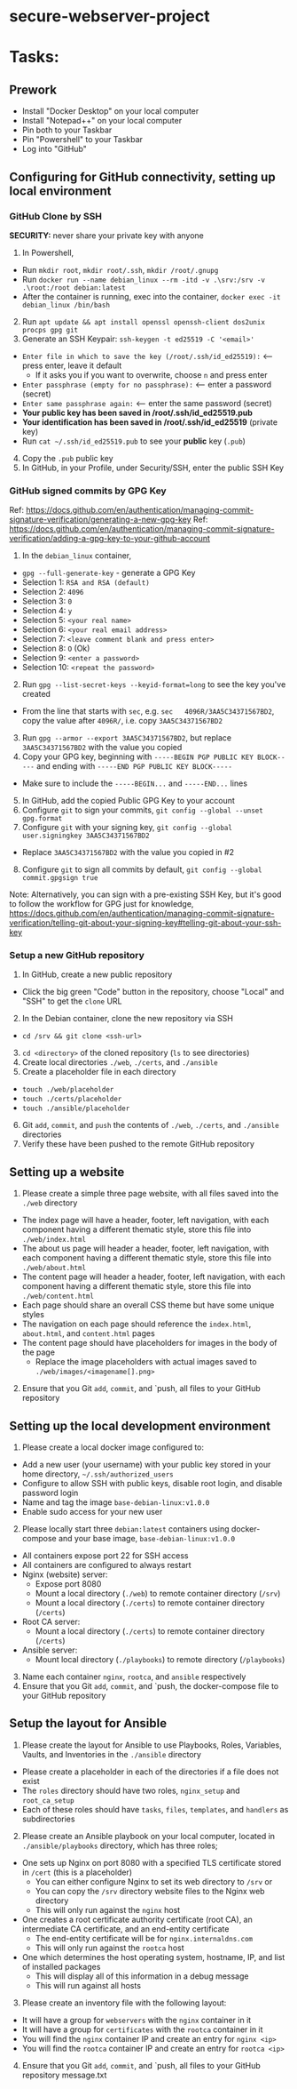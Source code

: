 # secure-webserver-project

# Tasks:

## Prework

* Install "Docker Desktop" on your local computer
* Install "Notepad++" on your local computer
* Pin both to your Taskbar
* Pin "Powershell" to your Taskbar
* Log into "GitHub"

## Configuring for GitHub connectivity, setting up local environment

### GitHub Clone by SSH
**SECURITY:** never share your private key with anyone

1. In Powershell,
  * Run `mkdir root`, `mkdir root/.ssh`, `mkdir /root/.gnupg`
  * Run `docker run --name debian_linux --rm -itd -v .\srv:/srv -v .\root:/root debian:latest`
  * After the container is running, exec into the container, `docker exec -it debian_linux /bin/bash`
2. Run `apt update && apt install openssl openssh-client dos2unix procps gpg git`
3. Generate an SSH Keypair: `ssh-keygen -t ed25519 -C '<email>'`
  * `Enter file in which to save the key (/root/.ssh/id_ed25519):` <-- press enter, leave it default
    * If it asks you if you want to overwrite, choose `n` and press enter
  * `Enter passphrase (empty for no passphrase):` <-- enter a password (secret)
  * `Enter same passphrase again:` <-- enter the same password (secret)
  * **Your public key has been saved in /root/.ssh/id_ed25519.pub**
  * **Your identification has been saved in /root/.ssh/id_ed25519** (private key)
  * Run `cat ~/.ssh/id_ed25519.pub` to see your **public** key (`.pub`)
4. Copy the `.pub` public key
5. In GitHub, in your Profile, under Security/SSH, enter the public SSH Key

### GitHub signed commits by GPG Key

Ref: https://docs.github.com/en/authentication/managing-commit-signature-verification/generating-a-new-gpg-key
Ref: https://docs.github.com/en/authentication/managing-commit-signature-verification/adding-a-gpg-key-to-your-github-account

1. In the `debian_linux` container,
  * `gpg --full-generate-key` - generate a GPG Key
  * Selection 1: `RSA and RSA (default)`
  * Selection 2: `4096`
  * Selection 3: `0`
  * Selection 4: `y`
  * Selection 5: `<your real name>`
  * Selection 6: `<your real email address>`
  * Selection 7: `<leave comment blank and press enter>`
  * Selection 8: `O` (Ok)
  * Selection 9: `<enter a password>`
  * Selection 10: `<repeat the password>`
2. Run `gpg --list-secret-keys --keyid-format=long` to see the key you've created
  * From the line that starts with `sec`, e.g. `sec   4096R/3AA5C34371567BD2`, copy the value after `4096R/`, i.e. copy `3AA5C34371567BD2`
3. Run `gpg --armor --export 3AA5C34371567BD2`, but replace `3AA5C34371567BD2` with the value you copied
4. Copy your GPG key, beginning with `-----BEGIN PGP PUBLIC KEY BLOCK-----` and ending with `-----END PGP PUBLIC KEY BLOCK-----`
  * Make sure to include the `-----BEGIN...` and `-----END...` lines
5. In GitHub, add the copied Public GPG Key to your account
6. Configure `git` to sign your commits, `git config --global --unset gpg.format`
7. Configure `git` with your signing key, `git config --global user.signingkey 3AA5C34371567BD2`
  * Replace `3AA5C34371567BD2` with the value you copied in #2
8. Configure `git` to sign all commits by default, `git config --global commit.gpgsign true`

Note: Alternatively, you can sign with a pre-existing SSH Key, but it's good to follow the workflow for GPG just for knowledge, https://docs.github.com/en/authentication/managing-commit-signature-verification/telling-git-about-your-signing-key#telling-git-about-your-ssh-key

### Setup a new GitHub repository

1. In GitHub, create a new public repository
  * Click the big green "Code" button in the repository, choose "Local" and "SSH" to get the `clone` URL
2. In the Debian container, clone the new repository via SSH
  * `cd /srv && git clone <ssh-url>`
3. `cd <directory>` of the cloned repository (`ls` to see directories)
4. Create local directories `./web`, `./certs`, and `./ansible`
5. Create a placeholder file in each directory
  * `touch ./web/placeholder`
  * `touch ./certs/placeholder`
  * `touch ./ansible/placeholder`
6. Git `add`, `commit`, and `push` the contents of `./web`, `./certs`, and `./ansible` directories
7. Verify these have been pushed to the remote GitHub repository

## Setting up a website

1. Please create a simple three page website, with all files saved into the `./web` directory
  - The index page will have a header, footer, left navigation, with each component having a different thematic style, store this file into `./web/index.html`
  - The about us page will header a header, footer, left navigation, with each component having a different thematic style, store this file into `./web/about.html`
  - The content page will header a header, footer, left navigation, with each component having a different thematic style, store this file into `./web/content.html`
  - Each page should share an overall CSS theme but have some unique styles
  - The navigation on each page should reference the `index.html`, `about.html`, and `content.html` pages
  - The content page should have placeholders for images in the body of the page
    - Replace the image placeholders with actual images saved to `./web/images/<imagename[].png>`
2. Ensure that you Git `add`, `commit`, and `push, all files to your GitHub repository

## Setting up the local development environment

1. Please create a local docker image configured to:
  - Add a new user (your username) with your public key stored in your home directory, `~/.ssh/authorized_users`
  - Configure to allow SSH with public keys, disable root login, and disable password login
  - Name and tag the image `base-debian-linux:v1.0.0`
  - Enable sudo access for your new user
2. Please locally start three `debian:latest` containers using docker-compose and your base image, `base-debian-linux:v1.0.0`
  - All containers expose port 22 for SSH access
  - All containers are configured to always restart
  - Nginx (website) server:
    - Expose port 8080
	- Mount a local directory (`./web`) to remote container directory (`/srv`)
	- Mount a local directory (`./certs`) to remote container directory (`/certs`)
  - Root CA server: 
    - Mount a local directory (`./certs`) to remote container directory (`/certs`)
  - Ansible server:
    - Mount local directory (`./playbooks`) to remote directory (`/playbooks`)
3. Name each container `nginx`, `rootca`, and `ansible` respectively
4. Ensure that you Git `add`, `commit`, and `push, the docker-compose file to your GitHub repository

## Setup the layout for Ansible

1. Please create the layout for Ansible to use Playbooks, Roles, Variables, Vaults, and Inventories in the `./ansible` directory
  - Please create a placeholder in each of the directories if a file does not exist
  - The `roles` directory should have two roles, `nginx_setup` and `root_ca_setup`
  - Each of these roles should have `tasks`, `files`, `templates`, and `handlers` as subdirectories
2. Please create an Ansible playbook on your local computer, located in `./ansible/playbooks` directory, which has three roles; 
  - One sets up Nginx on port 8080 with a specified TLS certificate stored in `/cert` (this is a placeholder)
    - You can either configure Nginx to set its web directory to `/srv` or
    - You can copy the `/srv` directory website files to the Nginx web directory
	- This will only run against the `nginx` host
  - One creates a root certificate authority certificate (root CA), an intermediate CA certificate, and an end-entity certificate
	- The end-entity certificate will be for `nginx.internaldns.com`
	- This will only run against the `rootca` host
  - One which determines the host operating system, hostname, IP, and list of installed packages
    - This will display all of this information in a debug message
	- This will run against all hosts
3. Please create an inventory file with the following layout:
  - It will have a group for `webservers` with the `nginx` container in it
  - It will have a group for `certificates` with the `rootca` container in it
  - You will find the `nginx` container IP and create an entry for `nginx <ip>`
  - You will find the `rootca` container IP and create an entry for `rootca <ip>`
4. Ensure that you Git `add`, `commit`, and `push, all files to your GitHub repository
message.txt
